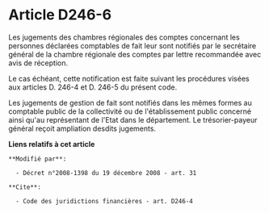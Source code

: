 # Article D246-6

Les jugements des chambres régionales des comptes concernant les personnes déclarées comptables de fait leur sont notifiés
par le secrétaire général de la chambre régionale des comptes par lettre recommandée avec avis de réception. 

Le cas échéant, cette notification est faite suivant les procédures visées aux articles D. 246-4 et D. 246-5 du présent
code. 

Les jugements de gestion de fait sont notifiés dans les mêmes formes au comptable public de la collectivité ou de
l'établissement public concerné ainsi qu'au représentant de l'Etat dans le département. Le trésorier-payeur général reçoit
ampliation desdits jugements.

**Liens relatifs à cet article**

	**Modifié par**:

	  - Décret n°2008-1398 du 19 décembre 2008 - art. 31

	**Cite**:

	  - Code des juridictions financières - art. D246-4
